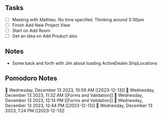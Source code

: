 ## Tasks
- [ ] Meeting with Mathieu. No time specifed. Thinking around 3:30pm
- [ ] Finish Add New Project View
- [ ] Start on Add Room
- [ ] Get an idea on Add Product also

## Notes
- Some back and forth with Jim about loading ActiveDealer.ShipLocations



## Pomodoro Notes

🍅 Wednesday, December 13 2023, 10:59 AM [[2023-12-13]]
🍅 Wednesday, December 13 2023, 11:32 AM [[Forms and Validation]]
🍅 Wednesday, December 13 2023, 12:14 PM [[Forms and Validation]]
🍅 Wednesday, December 13 2023, 12:44 PM [[2023-12-13]]
🍅 Wednesday, December 13 2023, 1:24 PM [[2023-12-13]]